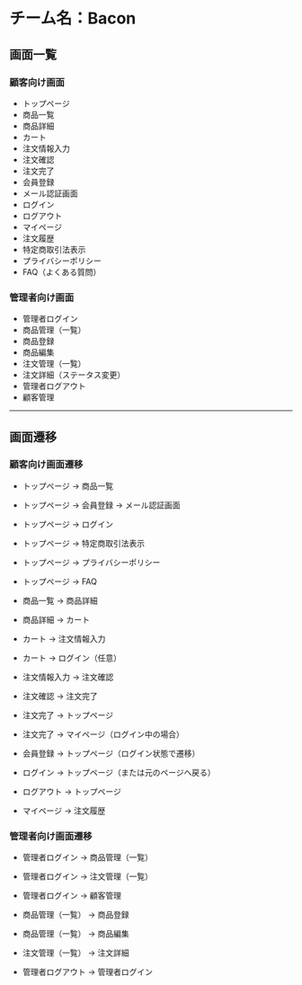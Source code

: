 # チーム名：Bacon 
## 画面一覧
 
### 顧客向け画面
- トップページ 
- 商品一覧 
- 商品詳細 
- カート 
- 注文情報入力 
- 注文確認 
- 注文完了 
- 会員登録 
- メール認証画面
- ログイン 
- ログアウト 
- マイページ 
- 注文履歴 
- 特定商取引法表示 
- プライバシーポリシー 
- FAQ（よくある質問）
 
### 管理者向け画面
- 管理者ログイン 
- 商品管理（一覧） 
- 商品登録 
- 商品編集 
- 注文管理（一覧） 
- 注文詳細（ステータス変更） 
- 管理者ログアウト
- 顧客管理
 
---
 
## 画面遷移
 
### 顧客向け画面遷移
- トップページ -> 商品一覧 
- トップページ -> 会員登録 -> メール認証画面
- トップページ -> ログイン 
- トップページ -> 特定商取引法表示 
- トップページ -> プライバシーポリシー 
- トップページ -> FAQ 
 
- 商品一覧 -> 商品詳細 
- 商品詳細 -> カート 
 
- カート -> 注文情報入力 
- カート -> ログイン（任意） 
 
- 注文情報入力 -> 注文確認 
- 注文確認 -> 注文完了 
 
- 注文完了 -> トップページ 
- 注文完了 -> マイページ（ログイン中の場合） 
 
- 会員登録 -> トップページ（ログイン状態で遷移） 
- ログイン -> トップページ（または元のページへ戻る） 
- ログアウト -> トップページ 
 
- マイページ -> 注文履歴 
 
### 管理者向け画面遷移
- 管理者ログイン -> 商品管理（一覧） 
- 管理者ログイン -> 注文管理（一覧） 
- 管理者ログイン -> 顧客管理
 
- 商品管理（一覧） -> 商品登録 
- 商品管理（一覧） -> 商品編集 
 
- 注文管理（一覧） -> 注文詳細 
 
- 管理者ログアウト -> 管理者ログイン

